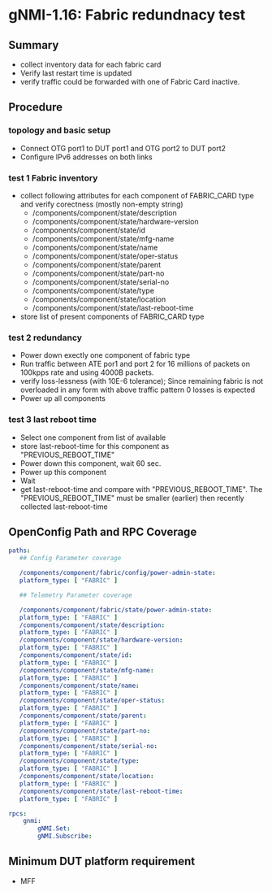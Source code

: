 # gNMI-1.16: Fabric redundnacy test

## Summary
- collect inventory data for each fabric card
- Verify last restart time is updated
- verify traffic could be forwarded with one of Fabric Card inactive.

## Procedure
### topology and basic setup
*  Connect OTG port1 to DUT port1 and OTG port2 to DUT port2
*  Configure IPv6 addresses on both links
### test 1 Fabric inventory

* collect following attributes for each component of FABRIC_CARD type and verify corectness (mostly non-empty string)
  *   /components/component/state/description             
  *   /components/component/state/hardware-version
  *   /components/component/state/id
  *   /components/component/state/mfg-name
  *   /components/component/state/name
  *   /components/component/state/oper-status
  *   /components/component/state/parent
  *   /components/component/state/part-no
  *   /components/component/state/serial-no
  *   /components/component/state/type
  *   /components/component/state/location
  *   /components/component/state/last-reboot-time
* store list of present components of FABRIC_CARD type

### test 2 redundancy
* Power down exectly one component of fabric type
* Run traffic between ATE por1 and port 2 for 16 millions of packets on 100kpps rate and using 4000B packets.
* verify loss-lessness (with 10E-6 tolerance); Since remaining fabric is not overloaded in any form
  with above traffic pattern 0 losses is expected
* Power up all components

### test 3 last reboot time
* Select one component from list of available
* store last-reboot-time for this component as "PREVIOUS_REBOOT_TIME"
* Power down this component, wait 60 sec.
* Power up this component
* Wait
* get last-reboot-time and compare with "PREVIOUS_REBOOT_TIME". The "PREVIOUS_REBOOT_TIME" must be smaller (earlier) then recently collected last-reboot-time
    
## OpenConfig Path and RPC Coverage

```yaml
paths:
   ## Config Parameter coverage

   /components/component/fabric/config/power-admin-state:
   platform_type: [ "FABRIC" ]

   ## Telemetry Parameter coverage

   /components/component/fabric/state/power-admin-state:
   platform_type: [ "FABRIC" ]
   /components/component/state/description:
   platform_type: [ "FABRIC" ]
   /components/component/state/hardware-version:
   platform_type: [ "FABRIC" ]
   /components/component/state/id:
   platform_type: [ "FABRIC" ]
   /components/component/state/mfg-name:
   platform_type: [ "FABRIC" ]
   /components/component/state/name:
   platform_type: [ "FABRIC" ]
   /components/component/state/oper-status:
   platform_type: [ "FABRIC" ]
   /components/component/state/parent:
   platform_type: [ "FABRIC" ]
   /components/component/state/part-no:
   platform_type: [ "FABRIC" ]
   /components/component/state/serial-no:
   platform_type: [ "FABRIC" ]
   /components/component/state/type:
   platform_type: [ "FABRIC" ]
   /components/component/state/location:
   platform_type: [ "FABRIC" ]
   /components/component/state/last-reboot-time:
   platform_type: [ "FABRIC" ]

rpcs:
    gnmi:
        gNMI.Set:
        gNMI.Subscribe:
```

## Minimum DUT platform requirement
*   MFF
